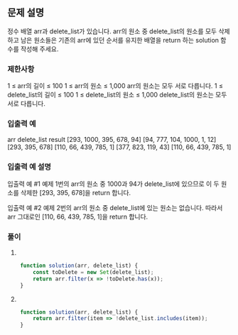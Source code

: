 ## 문제 설명

정수 배열 arr과 delete_list가 있습니다. arr의 원소 중 delete_list의 원소를 모두 삭제하고 남은 원소들은 기존의 arr에 있던 순서를 유지한 배열을 return 하는 solution 함수를 작성해 주세요.

### 제한사항

1 ≤ arr의 길이 ≤ 100
1 ≤ arr의 원소 ≤ 1,000
arr의 원소는 모두 서로 다릅니다.
1 ≤ delete_list의 길이 ≤ 100
1 ≤ delete_list의 원소 ≤ 1,000
delete_list의 원소는 모두 서로 다릅니다.

### 입출력 예

arr delete_list result
[293, 1000, 395, 678, 94] [94, 777, 104, 1000, 1, 12] [293, 395, 678]
[110, 66, 439, 785, 1] [377, 823, 119, 43] [110, 66, 439, 785, 1]

### 입출력 예 설명

입출력 예 #1
예제 1번의 arr의 원소 중 1000과 94가 delete_list에 있으므로 이 두 원소를 삭제한 [293, 395, 678]을 return 합니다.

입출력 예 #2
예제 2번의 arr의 원소 중 delete_list에 있는 원소는 없습니다. 따라서 arr 그대로인 [110, 66, 439, 785, 1]을 return 합니다.

### 풀이

1.

```javaScript
    function solution(arr, delete_list) {
        const toDelete = new Set(delete_list);
        return arr.filter(x => !toDelete.has(x));
    }
```

2.

```javaScript
    function solution(arr, delete_list) {
        return arr.filter(item => !delete_list.includes(item));
    }
```
